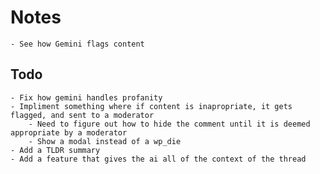 # Notes
    - See how Gemini flags content

## Todo
    - Fix how gemini handles profanity
    - Impliment something where if content is inapropriate, it gets flagged, and sent to a moderator
        - Need to figure out how to hide the comment until it is deemed appropriate by a moderator
        - Show a modal instead of a wp_die    
    - Add a TLDR summary
    - Add a feature that gives the ai all of the context of the thread

